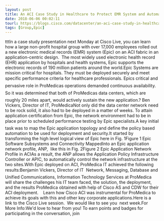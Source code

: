```yaml
---
layout: post
title: An ACI Case Study in Healthcare to Protect EMR System and Automate Operations
date: 2018-06-06 00:02:11
tourl: https://blogs.cisco.com/datacenter/an-aci-case-study-in-healthcare-to-protect-emr-system-and-automate-operations
tags: [Group,Epic]
---
```

tttIn a case study presentation next Monday at Cisco Live, you can learn how a large non-profit hospital group with over 17,000 employees rolled out a new electronic medical records (EMR) system (Epic) on an ACI fabric in an application-centric design.  The most widely used electronic health record (EHR) application by hospitals and health systems, Epic supports the electronic records of 190 million patients around the world.Epic Systems are mission critical for hospitals. They must be deployed securely and meet specific performance criteria for healthcare professionals. Epics critical and pervasive role in ProMedicas operations demanded continuous availability. So it was determined that both of ProMedicas data centers, which are roughly 20 miles apart, would actively sustain the new application.? Ben Vickers, Director of IT, ProMedicaNot only did the data center network need to be rock solid, it also had to be deployed in a matter of weeks. To attain application certification from Epic, the network environment had to be in place prior to scheduled performance testing by Epic specialists.A key initial task was to map the Epic application topology and define the policy based automation to be used for deployment and security.It started by transforming the high level logical view of Epic here in Fig. 1Figure 1 Epic Software Subsystems and Connectivity MappedInto an Epic application network profile, ANP,  like this in Fig. 2Figure 2 Epic Application Network Profile in ACIAs a result, the ANP allows the Application Policy Infrastructure Controller or APIC, to automatically control the network infrastructure at the two sites.With Epic deployed on ACI, ProMedica IT achieved the following results:Benjamin Vickers, Director of IT  Network, Messaging, Database and Unified Communications, Information Technology Services at ProMedica will share the challenges his IT team faced, the solution, the deployment, and the results ProMedica obtained with help of Cisco AS and CDW for their ACI deployment.    Learn how Cisco ACI was instrumental for ProMedica to achieve its goals with this and other key corporate applications.Here is a link to the Cisco Live session.  We would like to see you  next week.For More Info:We'd love to hear from you! To earn points and badges for participating in the conversation, join 